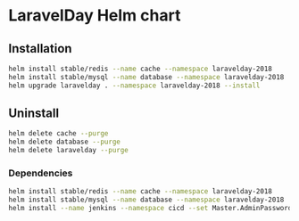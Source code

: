 # LaravelDay Helm chart

## Installation

```bash
helm install stable/redis --name cache --namespace laravelday-2018
helm install stable/mysql --name database --namespace laravelday-2018
helm upgrade laravelday . --namespace laravelday-2018 --install
```

## Uninstall

```bash
helm delete cache --purge
helm delete database --purge
helm delete laravelday --purge
```

### Dependencies

```bash
helm install stable/redis --name cache --namespace laravelday-2018
helm install stable/mysql --name database --namespace laravelday-2018
helm install --name jenkins --namespace cicd --set Master.AdminPassword=admin --set rbac.install=true stable/jenkins
```